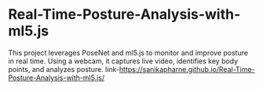# Real-Time-Posture-Analysis-with-ml5.js
This project leverages PoseNet and ml5.js to monitor and improve posture in real time. Using a webcam, it captures live video, identifies key body points, and analyzes posture.
link-https://sanikapharne.github.io/Real-Time-Posture-Analysis-with-ml5.js/
